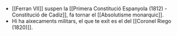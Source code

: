 - [[Ferran VII]] suspen la [[Primera Constitució Espanyola (1812) - Constitució de Cadiz]], fa tornar el [[Absolutisme monarquic]].
- Hi ha aixecaments militars, el que te exit es el del [[Coronel Riego (1820)]].